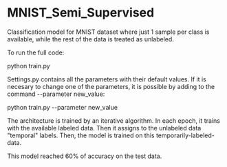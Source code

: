 # MNIST_Semi_Supervised

Classification model for MNIST dataset where just 1 sample per class is available, while the rest of the data is treated as unlabeled.

To run the full code:

python train.py 

Settings.py contains all the parameters with their default values. If it is necesary to change one of the parameters, it is possible by adding to the command --parameter new_value:

python train.py --parameter new_value

The architecture is trained by an iterative algorithm. In each epoch, it trains with the available labeled data. Then it assigns to the unlabeled data "temporal" labels. 
Then, the model is trained on this temporarily-labeled-data. 

This model reached 60% of accuracy on the test data.
